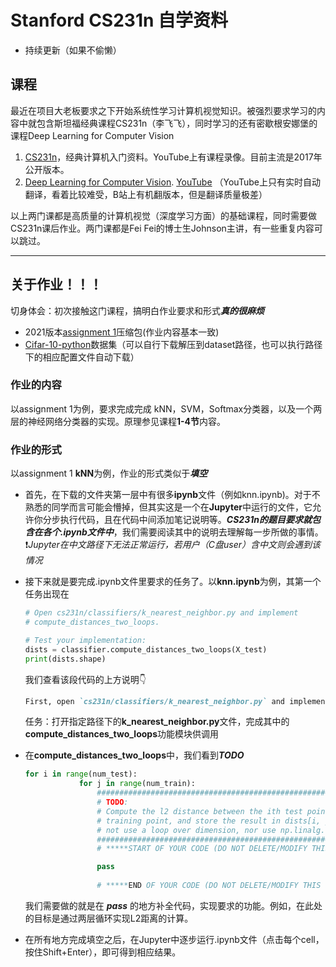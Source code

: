 # Stanford CS231n 自学资料

- 持续更新（如果不偷懒）

## 课程

最近在项目大老板要求之下开始系统性学习计算机视觉知识。被强烈要求学习的内容中就包含斯坦福经典课程CS231n（李飞飞），同时学习的还有密歇根安娜堡的课程Deep Learning for Computer Vision

1. [CS231n](http://cs231n.stanford.edu)，经典计算机入门资料。YouTube上有课程录像。目前主流是2017年公开版本。
2. [Deep Learning for Computer Vision](https://web.eecs.umich.edu/~justincj/teaching/eecs498/FA2020/). [YouTube](https://www.youtube.com/playlist?list=PL5-TkQAfAZFbzxjBHtzdVCWE0Zbhomg7r) （YouTube上只有实时自动翻译，看着比较难受，B站上有机翻版本，但是翻译质量极差）

以上两门课都是高质量的计算机视觉（深度学习方面）的基础课程，同时需要做CS231n课后作业。两门课都是Fei Fei的博士生Johnson主讲，有一些重复内容可以跳过。

***

## 关于作业！！！

切身体会：初次接触这门课程，搞明白作业要求和形式***真的很麻烦***

- 2021版本[assignment 1](https://cs231n.github.io/assignments/2021/assignment1_colab.zip )压缩包(作业内容基本一致)
- [Cifar-10-python](http://www.cs.toronto.edu/~kriz/cifar-10-python.tar.gz)数据集（可以自行下载解压到dataset路径，也可以执行路径下的相应配置文件自动下载）

### 作业的内容

以assignment 1为例，要求完成完成 kNN，SVM，Softmax分类器，以及一个两层的神经网络分类器的实现。原理参见课程**1-4节**内容。

### 作业的形式

以assignment 1 **kNN**为例，作业的形式类似于***填空***

- 首先，在下载的文件夹第一层中有很多**ipynb**文件（例如knn.ipynb)。对于不熟悉的同学而言可能会懵掉，但其实这是一个在**Jupyter**中运行的文件，它允许你分步执行代码，且在代码中间添加笔记说明等。***CS231n的题目要求就包含在各个.ipynb文件中***，我们需要阅读其中的说明去理解每一步所做的事情。❗*Jupyter在中文路径下无法正常运行，若用户（C盘user）含中文则会遇到该情况*

- 接下来就是要完成.ipynb文件里要求的任务了。以**knn.ipynb**为例，其第一个任务出现在

  ```python
  # Open cs231n/classifiers/k_nearest_neighbor.py and implement
  # compute_distances_two_loops.
  
  # Test your implementation:
  dists = classifier.compute_distances_two_loops(X_test)
  print(dists.shape)
  ```

  我们查看该段代码的上方说明👇

  ```markdown
  First, open `cs231n/classifiers/k_nearest_neighbor.py` and implement the function `compute_distances_two_loops` that uses a (very inefficient) double loop over all pairs of (test, train) examples and computes the distance matrix one element at a time.
  ```

  任务：打开指定路径下的**k_nearest_neighbor.py**文件，完成其中的**compute_distances_two_loops**功能模块供调用
  
- 在**compute_distances_two_loops**中，我们看到***TODO***

  ```python
  for i in range(num_test):
              for j in range(num_train):
                  #####################################################################
                  # TODO:                                                             #
                  # Compute the l2 distance between the ith test point and the jth    #
                  # training point, and store the result in dists[i, j]. You should   #
                  # not use a loop over dimension, nor use np.linalg.norm().          #
                  #####################################################################
                  # *****START OF YOUR CODE (DO NOT DELETE/MODIFY THIS LINE)*****
  
                  pass
                 
                  # *****END OF YOUR CODE (DO NOT DELETE/MODIFY THIS LINE)*****
  ```

  我们需要做的就是在  ***pass***  的地方补全代码，实现要求的功能。例如，在此处的目标是通过两层循环实现L2距离的计算。
- 在所有地方完成填空之后，在Jupyter中逐步运行.ipynb文件（点击每个cell，按住Shift+Enter），即可得到相应结果。
  

